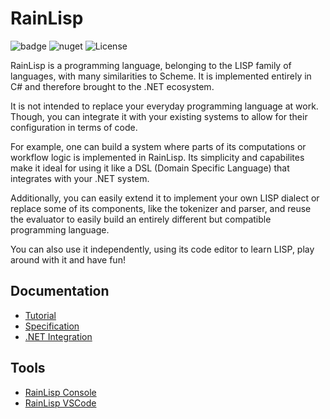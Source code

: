 # RainLisp
![badge](https://img.shields.io/endpoint?url=https://gist.githubusercontent.com/chr1st0scli/3ad6a6f6575320603cc8edf6171b42e8/raw/code-coverage.json)
![nuget](https://img.shields.io/nuget/vpre/RainLisp?color=blue)
![License](https://img.shields.io/github/license/chr1st0scli/rainlisp)

RainLisp is a programming language, belonging to the LISP family of languages, with many similarities to Scheme. It is implemented entirely in C# and therefore brought to the .NET ecosystem.

It is not intended to replace your everyday programming language at work. Though, you can integrate it with your existing systems to allow for their configuration in terms of code.

For example, one can build a system where parts of its computations or workflow logic is implemented in RainLisp. Its simplicity and capabilites make it ideal for using it like a DSL (Domain Specific Language) that integrates with your .NET system.

Additionally, you can easily extend it to implement your own LISP dialect or replace some of its components, like the tokenizer and parser, and reuse the evaluator to easily build an entirely different but compatible programming language.

You can also use it independently, using its code editor to learn LISP, play around with it and have fun!

## Documentation
- [Tutorial](https://github.com/chr1st0scli/RainLisp/blob/master/RainLisp/Docs/quick-start.md)
- [Specification](https://github.com/chr1st0scli/RainLisp/blob/master/RainLisp/Docs/contents.md)
- [.NET Integration](https://github.com/chr1st0scli/RainLisp/blob/master/RainLisp/Docs/dotnet-integration.md)

## Tools
- [RainLisp Console](https://github.com/chr1st0scli/RainLispConsole)
- [RainLisp VSCode](https://marketplace.visualstudio.com/items?itemName=chr1st0scli.rainlisp-vscode)
